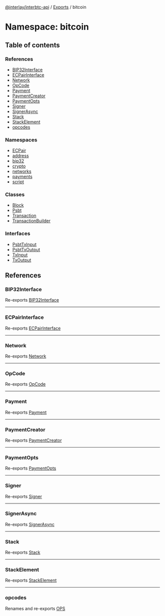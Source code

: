 [@interlay/interbtc-api](/README.md) / [Exports](/modules.md) / bitcoin

# Namespace: bitcoin

## Table of contents

### References

- [BIP32Interface](/modules/bitcoin.md#bip32interface)
- [ECPairInterface](/modules/bitcoin.md#ecpairinterface)
- [Network](/modules/bitcoin.md#network)
- [OpCode](/modules/bitcoin.md#opcode)
- [Payment](/modules/bitcoin.md#payment)
- [PaymentCreator](/modules/bitcoin.md#paymentcreator)
- [PaymentOpts](/modules/bitcoin.md#paymentopts)
- [Signer](/modules/bitcoin.md#signer)
- [SignerAsync](/modules/bitcoin.md#signerasync)
- [Stack](/modules/bitcoin.md#stack)
- [StackElement](/modules/bitcoin.md#stackelement)
- [opcodes](/modules/bitcoin.md#opcodes)

### Namespaces

- [ECPair](/modules/bitcoin.ECPair.md)
- [address](/modules/bitcoin.address.md)
- [bip32](/modules/bitcoin.bip32.md)
- [crypto](/modules/bitcoin.crypto.md)
- [networks](/modules/bitcoin.networks.md)
- [payments](/modules/bitcoin.payments.md)
- [script](/modules/bitcoin.script.md)

### Classes

- [Block](/classes/bitcoin.Block.md)
- [Psbt](/classes/bitcoin.Psbt.md)
- [Transaction](/classes/bitcoin.Transaction.md)
- [TransactionBuilder](/classes/bitcoin.TransactionBuilder.md)

### Interfaces

- [PsbtTxInput](/interfaces/bitcoin.PsbtTxInput.md)
- [PsbtTxOutput](/interfaces/bitcoin.PsbtTxOutput.md)
- [TxInput](/interfaces/bitcoin.TxInput.md)
- [TxOutput](/interfaces/bitcoin.TxOutput.md)

## References

### BIP32Interface

Re-exports [BIP32Interface](/interfaces/bitcoin.bip32.BIP32Interface.md)

___

### ECPairInterface

Re-exports [ECPairInterface](/interfaces/bitcoin.ECPair.ECPairInterface.md)

___

### Network

Re-exports [Network](/interfaces/bitcoin.networks.Network.md)

___

### OpCode

Re-exports [OpCode](/modules/bitcoin.script.md#opcode)

___

### Payment

Re-exports [Payment](/interfaces/bitcoin.payments.Payment.md)

___

### PaymentCreator

Re-exports [PaymentCreator](/modules/bitcoin.payments.md#paymentcreator)

___

### PaymentOpts

Re-exports [PaymentOpts](/interfaces/bitcoin.payments.PaymentOpts.md)

___

### Signer

Re-exports [Signer](/interfaces/bitcoin.ECPair.Signer.md)

___

### SignerAsync

Re-exports [SignerAsync](/interfaces/bitcoin.ECPair.SignerAsync.md)

___

### Stack

Re-exports [Stack](/modules/bitcoin.payments.md#stack)

___

### StackElement

Re-exports [StackElement](/modules/bitcoin.payments.md#stackelement)

___

### opcodes

Renames and re-exports [OPS](/modules/bitcoin.script.md#ops)
